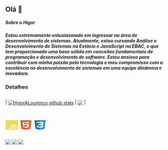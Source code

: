 ## Olá 👋


##### Sobre o Higor
##### Estou extremamente entusiasmado em ingressar na área de desenvolvimento de sistemas. Atualmente, estou cursando Análise e Desenvolvimento de Sistemas na Estácio e JavaScript na EBAC, o que tem proporcionado uma base sólida em conceitos fundamentais de programação e desenvolvimento de software. Estou ansioso para contribuir com minha paixão pela tecnologia e meu compromisso com a excelência no desenvolvimento de sistemas em uma equipe dinâmica e inovadora.


### Detalhes
##

| <a href="https://github.com/HigorALourenco/github-readme-stats"><img align="center" src="https://github-readme-stats.vercel.app/api?username=HigorALourenco&show_icons=true&include_all_commits=true&theme=buefy&hide_border=true" alt="HigorALourenco github stats" /></a> | <a href="https://github.com/HigorALourenco/github-readme-stats"><img align="center" src="https://github-readme-stats.vercel.app/api/top-langs/?username=HigorALourenco&layout=compact&theme=buefy&hide_border=true" /></a> |

##

<div style="display: inline_block"><br>
  <img align="center" alt="Higor-Js" height="30" width="40" src="https://raw.githubusercontent.com/devicons/devicon/master/icons/javascript/javascript-plain.svg">
  <img align="center" alt="Higor-HTML" height="30" width="40" src="https://raw.githubusercontent.com/devicons/devicon/master/icons/html5/html5-original.svg">
  <img align="center" alt="Higor-CSS" height="30" width="40" src="https://raw.githubusercontent.com/devicons/devicon/master/icons/css3/css3-original.svg">
  
</div>

##
<div> 
 <a href="https://instagram.com/hiigor_augusto" target="_blank"><img src="https://img.shields.io/badge/-Instagram-%23E4405F?style=for-the-badge&logo=instagram&logoColor=white" target="_blank"></a>
  <a href = "mailto:higorlourenco.dev@gmail.com"><img src="https://img.shields.io/badge/-Gmail-%23333?style=for-the-badge&logo=gmail&logoColor=white" target="_blank"></a>
  <a href="https://www.linkedin.com/in/higor-louren%C3%A7o-a23330257" target="_blank"><img src="https://img.shields.io/badge/-LinkedIn-%230077B5?style=for-the-badge&logo=linkedin&logoColor=white" target="_blank"></a> 
</div>
